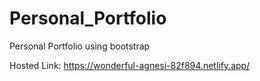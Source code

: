 # Personal_Portfolio
Personal Portfolio using bootstrap

Hosted Link:   https://wonderful-agnesi-82f894.netlify.app/
